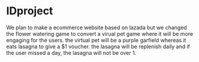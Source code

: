 # IDproject
We plan to make a ecommerce website based on lazada but we changed the flower watering game to convert a virual pet game 
where it will be more engaging for the users. the virtual pet will be a purple garfield whereas it eats lasagna to give a $1 voucher.
the lasagna will be replenish daily and if the user missed a day, the lasagna will not be over 1.
